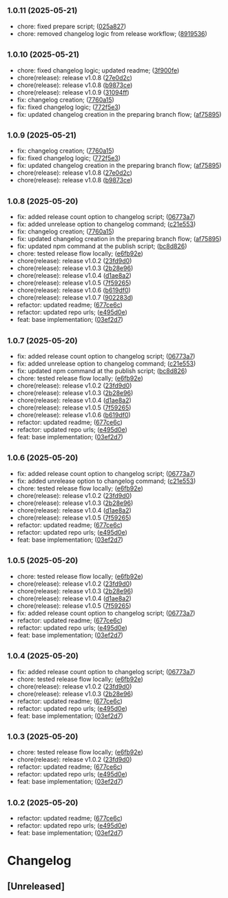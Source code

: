 ## <small>1.0.11 (2025-05-21)</small>

* chore: fixed prepare script; ([025a827](https://github.com/easylayer/transport-sdk/commit/025a827))
* chore: removed changelog logic from release workflow; ([8919536](https://github.com/easylayer/transport-sdk/commit/8919536))



## <small>1.0.10 (2025-05-21)</small>

* chore: fixed changelog logic; updated readme; ([3f900fe](https://github.com/easylayer/transport-sdk/commit/3f900fe))
* chore(release): release v1.0.8 ([27e0d2c](https://github.com/easylayer/transport-sdk/commit/27e0d2c))
* chore(release): release v1.0.8 ([b9873ce](https://github.com/easylayer/transport-sdk/commit/b9873ce))
* chore(release): release v1.0.9 ([31094ff](https://github.com/easylayer/transport-sdk/commit/31094ff))
* fix: changelog creation; ([7760a15](https://github.com/easylayer/transport-sdk/commit/7760a15))
* fix: fixed changelog logic; ([772f5e3](https://github.com/easylayer/transport-sdk/commit/772f5e3))
* fix: updated changelog creation in the preparing branch flow; ([af75895](https://github.com/easylayer/transport-sdk/commit/af75895))



## <small>1.0.9 (2025-05-21)</small>

* fix: changelog creation; ([7760a15](https://github.com/easylayer/transport-sdk/commit/7760a15))
* fix: fixed changelog logic; ([772f5e3](https://github.com/easylayer/transport-sdk/commit/772f5e3))
* fix: updated changelog creation in the preparing branch flow; ([af75895](https://github.com/easylayer/transport-sdk/commit/af75895))
* chore(release): release v1.0.8 ([27e0d2c](https://github.com/easylayer/transport-sdk/commit/27e0d2c))
* chore(release): release v1.0.8 ([b9873ce](https://github.com/easylayer/transport-sdk/commit/b9873ce))



## <small>1.0.8 (2025-05-20)</small>

* fix: added release count option to changelog script; ([06773a7](https://github.com/easylayer/transport-sdk/commit/06773a7))
* fix: added unrelease option to changelog command; ([c21e553](https://github.com/easylayer/transport-sdk/commit/c21e553))
* fix: changelog creation; ([7760a15](https://github.com/easylayer/transport-sdk/commit/7760a15))
* fix: updated changelog creation in the preparing branch flow; ([af75895](https://github.com/easylayer/transport-sdk/commit/af75895))
* fix: updated npm command at the publish script; ([bc8d826](https://github.com/easylayer/transport-sdk/commit/bc8d826))
* chore: tested release flow locally; ([e6fb92e](https://github.com/easylayer/transport-sdk/commit/e6fb92e))
* chore(release): release v1.0.2 ([23fd9d0](https://github.com/easylayer/transport-sdk/commit/23fd9d0))
* chore(release): release v1.0.3 ([2b28e96](https://github.com/easylayer/transport-sdk/commit/2b28e96))
* chore(release): release v1.0.4 ([d1ae8a2](https://github.com/easylayer/transport-sdk/commit/d1ae8a2))
* chore(release): release v1.0.5 ([7f59265](https://github.com/easylayer/transport-sdk/commit/7f59265))
* chore(release): release v1.0.6 ([b619df0](https://github.com/easylayer/transport-sdk/commit/b619df0))
* chore(release): release v1.0.7 ([902283d](https://github.com/easylayer/transport-sdk/commit/902283d))
* refactor: updated readme; ([677ce6c](https://github.com/easylayer/transport-sdk/commit/677ce6c))
* refactor: updated repo urls; ([e495d0e](https://github.com/easylayer/transport-sdk/commit/e495d0e))
* feat: base implementation; ([03ef2d7](https://github.com/easylayer/transport-sdk/commit/03ef2d7))



## <small>1.0.7 (2025-05-20)</small>

* fix: added release count option to changelog script; ([06773a7](https://github.com/easylayer/transport-sdk/commit/06773a7))
* fix: added unrelease option to changelog command; ([c21e553](https://github.com/easylayer/transport-sdk/commit/c21e553))
* fix: updated npm command at the publish script; ([bc8d826](https://github.com/easylayer/transport-sdk/commit/bc8d826))
* chore: tested release flow locally; ([e6fb92e](https://github.com/easylayer/transport-sdk/commit/e6fb92e))
* chore(release): release v1.0.2 ([23fd9d0](https://github.com/easylayer/transport-sdk/commit/23fd9d0))
* chore(release): release v1.0.3 ([2b28e96](https://github.com/easylayer/transport-sdk/commit/2b28e96))
* chore(release): release v1.0.4 ([d1ae8a2](https://github.com/easylayer/transport-sdk/commit/d1ae8a2))
* chore(release): release v1.0.5 ([7f59265](https://github.com/easylayer/transport-sdk/commit/7f59265))
* chore(release): release v1.0.6 ([b619df0](https://github.com/easylayer/transport-sdk/commit/b619df0))
* refactor: updated readme; ([677ce6c](https://github.com/easylayer/transport-sdk/commit/677ce6c))
* refactor: updated repo urls; ([e495d0e](https://github.com/easylayer/transport-sdk/commit/e495d0e))
* feat: base implementation; ([03ef2d7](https://github.com/easylayer/transport-sdk/commit/03ef2d7))



## <small>1.0.6 (2025-05-20)</small>

* fix: added release count option to changelog script; ([06773a7](https://github.com/easylayer/transport-sdk/commit/06773a7))
* fix: added unrelease option to changelog command; ([c21e553](https://github.com/easylayer/transport-sdk/commit/c21e553))
* chore: tested release flow locally; ([e6fb92e](https://github.com/easylayer/transport-sdk/commit/e6fb92e))
* chore(release): release v1.0.2 ([23fd9d0](https://github.com/easylayer/transport-sdk/commit/23fd9d0))
* chore(release): release v1.0.3 ([2b28e96](https://github.com/easylayer/transport-sdk/commit/2b28e96))
* chore(release): release v1.0.4 ([d1ae8a2](https://github.com/easylayer/transport-sdk/commit/d1ae8a2))
* chore(release): release v1.0.5 ([7f59265](https://github.com/easylayer/transport-sdk/commit/7f59265))
* refactor: updated readme; ([677ce6c](https://github.com/easylayer/transport-sdk/commit/677ce6c))
* refactor: updated repo urls; ([e495d0e](https://github.com/easylayer/transport-sdk/commit/e495d0e))
* feat: base implementation; ([03ef2d7](https://github.com/easylayer/transport-sdk/commit/03ef2d7))



## <small>1.0.5 (2025-05-20)</small>

* chore: tested release flow locally; ([e6fb92e](https://github.com/easylayer/transport-sdk/commit/e6fb92e))
* chore(release): release v1.0.2 ([23fd9d0](https://github.com/easylayer/transport-sdk/commit/23fd9d0))
* chore(release): release v1.0.3 ([2b28e96](https://github.com/easylayer/transport-sdk/commit/2b28e96))
* chore(release): release v1.0.4 ([d1ae8a2](https://github.com/easylayer/transport-sdk/commit/d1ae8a2))
* chore(release): release v1.0.5 ([7f59265](https://github.com/easylayer/transport-sdk/commit/7f59265))
* fix: added release count option to changelog script; ([06773a7](https://github.com/easylayer/transport-sdk/commit/06773a7))
* refactor: updated readme; ([677ce6c](https://github.com/easylayer/transport-sdk/commit/677ce6c))
* refactor: updated repo urls; ([e495d0e](https://github.com/easylayer/transport-sdk/commit/e495d0e))
* feat: base implementation; ([03ef2d7](https://github.com/easylayer/transport-sdk/commit/03ef2d7))

## <small>1.0.4 (2025-05-20)</small>

* fix: added release count option to changelog script; ([06773a7](https://github.com/easylayer/transport-sdk/commit/06773a7))
* chore: tested release flow locally; ([e6fb92e](https://github.com/easylayer/transport-sdk/commit/e6fb92e))
* chore(release): release v1.0.2 ([23fd9d0](https://github.com/easylayer/transport-sdk/commit/23fd9d0))
* chore(release): release v1.0.3 ([2b28e96](https://github.com/easylayer/transport-sdk/commit/2b28e96))
* refactor: updated readme; ([677ce6c](https://github.com/easylayer/transport-sdk/commit/677ce6c))
* refactor: updated repo urls; ([e495d0e](https://github.com/easylayer/transport-sdk/commit/e495d0e))
* feat: base implementation; ([03ef2d7](https://github.com/easylayer/transport-sdk/commit/03ef2d7))



## <small>1.0.3 (2025-05-20)</small>

* chore: tested release flow locally; ([e6fb92e](https://github.com/easylayer/transport-sdk/commit/e6fb92e))
* chore(release): release v1.0.2 ([23fd9d0](https://github.com/easylayer/transport-sdk/commit/23fd9d0))
* refactor: updated readme; ([677ce6c](https://github.com/easylayer/transport-sdk/commit/677ce6c))
* refactor: updated repo urls; ([e495d0e](https://github.com/easylayer/transport-sdk/commit/e495d0e))
* feat: base implementation; ([03ef2d7](https://github.com/easylayer/transport-sdk/commit/03ef2d7))



## <small>1.0.2 (2025-05-20)</small>

* refactor: updated readme; ([677ce6c](https://github.com/easylayer/transport-sdk/commit/677ce6c))
* refactor: updated repo urls; ([e495d0e](https://github.com/easylayer/transport-sdk/commit/e495d0e))
* feat: base implementation; ([03ef2d7](https://github.com/easylayer/transport-sdk/commit/03ef2d7))



# Changelog


## [Unreleased]
